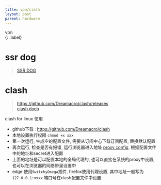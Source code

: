 ```yaml
---
title: vpn/clash
layout: post
parent: hardware
---
```


vpn  
{: .label}

# ssr dog

> [SSR DOG](https://dog.ssrdog111.com/#/account/dashboard)  

# clash

> https://github.com/Dreamacro/clash/releases  
> [clash docb](https://dreamacro.github.io/clash/configuration/configuration-reference.html)  

clash for linux 使用
- github下载 : https://github.com/Dreamacro/clash  
- 本地设置执行权限 `chmod +x xxx` 
- 第一次运行, 生成空的配置文件, 需要从订阅中心下载订阅配置, 替换默认配置  
- 再次运行, 检查是否有报错, 运行浏览器进入地址 [proxy config](http://clash.razord.top/#/proxies), 根据配置文件中的地址和secret进入配置  
- 上面的地址是可以配置本地的全局代理的, 也可以直接在系统的proxy中设置, 也可以在浏览器的网络带里设置中  
- edge 使用`SwitchyOmega`插件, firefox使用代理设置, 其中地址一般写为`127.0.0.1:xxxx` 端口号在clash配置文件中设置


